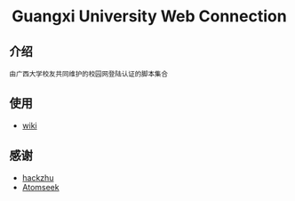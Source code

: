 # <center>Guangxi University Web Connection</center>

## 介绍
	由广西大学校友共同维护的校园网登陆认证的脚本集合

## 使用
- [wiki](https://github.com/gxuwc/gxuwc/wiki/%E4%BD%BF%E7%94%A8%E6%96%B9%E6%B3%95)

## 感谢
- [hackzhu](https://github.com/hackzhu)
- [Atomseek](https://github.com/Atomseek)
